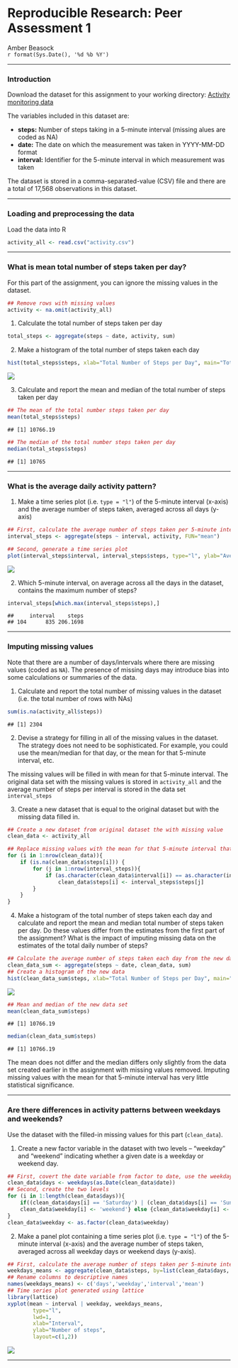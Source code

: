 # Reproducible Research: Peer Assessment 1
Amber Beasock  
`r format(Sys.Date(), '%d %b %Y')`  

----------------------------------------------------------------------------------

### Introduction

Download the dataset for this assignment to your working directory: [Activity monitoring data](https://d396qusza40orc.cloudfront.net/repdata%2Fdata%2Factivity.zip)

The variables included in this dataset are:

- **steps:** Number of steps taking in a 5-minute interval (missing alues are coded as NA)
- **date:** The date on which the measurement was taken in YYYY-MM-DD format
- **interval:** Identifier for the 5-minute interval in which measurement was taken

The dataset is stored in a comma-separated-value (CSV) file and there are a total of 17,568 observations in this dataset.

----------------------------------------------------------------------------------

### Loading and preprocessing the data

Load the data into R

```r
activity_all <- read.csv("activity.csv")
```

----------------------------------------------------------------------------------

### What is mean total number of steps taken per day?

For this part of the assignment, you can ignore the missing values in the dataset.

```r
## Remove rows with missing values
activity <- na.omit(activity_all)
```

1. Calculate the total number of steps taken per day

```r
total_steps <- aggregate(steps ~ date, activity, sum)
```

2. Make a histogram of the total number of steps taken each day

```r
hist(total_steps$steps, xlab="Total Number of Steps per Day", main="Total Number of Steps Taken Each Day", col="blue")
```

![](./PA1_template_files/figure-html/unnamed-chunk-4-1.png) 

3. Calculate and report the mean and median of the total number of steps taken per day

```r
## The mean of the total number steps taken per day
mean(total_steps$steps)
```

```
## [1] 10766.19
```

```r
## The median of the total number steps taken per day
median(total_steps$steps)
```

```
## [1] 10765
```

----------------------------------------------------------------------------------

### What is the average daily activity pattern?

1. Make a time series plot (i.e. `type = "l"`) of the 5-minute interval (x-axis) and the average number of steps taken, averaged across all days (y-axis)

```r
## First, calculate the average number of steps taken per 5-minute interval averaged across all days
interval_steps <- aggregate(steps ~ interval, activity, FUN="mean")

## Second, generate a time series plot
plot(interval_steps$interval, interval_steps$steps, type="l", ylab="Average Number of Steps Taken", xlab="5-Minute Interval", main="Average Number of Steps Taken Across All Days per Interval")
```

![](./PA1_template_files/figure-html/unnamed-chunk-6-1.png) 

2. Which 5-minute interval, on average across all the days in the dataset, contains the maximum number of steps?


```r
interval_steps[which.max(interval_steps$steps),]
```

```
##     interval    steps
## 104      835 206.1698
```

----------------------------------------------------------------------------------

### Imputing missing values
Note that there are a number of days/intervals where there are missing values (coded as `NA`). The presence of missing days may introduce bias into some calculations or summaries of the data.

1. Calculate and report the total number of missing values in the dataset (i.e. the total number of rows with NAs)


```r
sum(is.na(activity_all$steps))
```

```
## [1] 2304
```

2. Devise a strategy for filling in all of the missing values in the dataset. The strategy does not need to be sophisticated. For example, you could use the mean/median for that day, or the mean for that 5-minute interval, etc.

The missing values will be filled in with mean for that 5-minute interval. The original data set with the missing values is stored in `activity_all` and the average number of steps per interval is stored in the data set `interval_steps`

3. Create a new dataset that is equal to the original dataset but with the missing data filled in.


```r
## Create a new dataset from original dataset the with missing value
clean_data <- activity_all

## Replace missing values with the mean for that 5-minute interval that was calculated in the 'interval_steps' dataset
for (i in 1:nrow(clean_data)){
    if (is.na(clean_data$steps[i])) {
        for (j in 1:nrow(interval_steps)){
            if (as.character(clean_data$interval[i]) == as.character(interval_steps$interval[j]))
                clean_data$steps[i] <- interval_steps$steps[j]
        }
    }
}
```

4. Make a histogram of the total number of steps taken each day and calculate and report the mean and median total number of steps taken per day. Do these values differ from the estimates from the first part of the assignment? What is the impact of imputing missing data on the estimates of the total daily number of steps?

```r
## Calculate the average number of steps taken each day from the new data set with the imputed values
clean_data_sum <- aggregate(steps ~ date, clean_data, sum)
## Create a histogram of the new data
hist(clean_data_sum$steps, xlab="Total Number of Steps per Day", main="Total Number of Steps Taken Each Day", col="blue")
```

![](./PA1_template_files/figure-html/unnamed-chunk-10-1.png) 

```r
## Mean and median of the new data set
mean(clean_data_sum$steps)
```

```
## [1] 10766.19
```

```r
median(clean_data_sum$steps)
```

```
## [1] 10766.19
```
The mean does not differ and the median differs only slightly from the data set created earlier in the assignment with missing values removed. Imputing missing values with the mean for that 5-minute interval has very little statistical significance.

----------------------------------------------------------------------------------

### Are there differences in activity patterns between weekdays and weekends?

Use the dataset with the filled-in missing values for this part (`clean_data`).

1. Create a new factor variable in the dataset with two levels – “weekday” and “weekend” indicating whether a given date is a weekday or weekend day.


```r
## First, covert the date variable from factor to date, use the weekday() function to obtain the day of the week and put this  into a new variable
clean_data$days <- weekdays(as.Date(clean_data$date))
## Second, create the two levels
for (i in 1:length(clean_data$days)){
    if((clean_data$days[i] == 'Saturday') | (clean_data$days[i] == 'Sunday')){
    clean_data$weekday[i] <- 'weekend'} else {clean_data$weekday[i] <- 'weekday'}     
}
clean_data$weekday <- as.factor(clean_data$weekday)
```


2. Make a panel plot containing a time series plot (i.e. `type = "l"`) of the 5-minute interval (x-axis) and the average number of steps taken, averaged across all weekday days or weekend days (y-axis).


```r
## First, calculate the average number of steps taken per 5-minute interval averaged across all day types
weekdays_means <- aggregate(clean_data$steps, by=list(clean_data$days, clean_data$weekday, clean_data$interval), FUN="mean")
## Rename columns to descriptive names
names(weekdays_means) <- c('days','weekday','interval','mean')
## Time series plot generated using lattice
library(lattice)
xyplot(mean ~ interval | weekday, weekdays_means, 
        type="l", 
        lwd=1, 
        xlab="Interval", 
        ylab="Number of steps", 
        layout=c(1,2))
```

![](./PA1_template_files/figure-html/unnamed-chunk-12-1.png) 

----------------------------------------------------------------------------------
